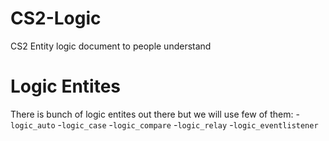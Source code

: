 # CS2-Logic
CS2 Entity logic document to people understand

# Logic Entites
There is bunch of logic entites out there but we will use few of them:
-`logic_auto`
-`logic_case`
-`logic_compare`
-`logic_relay`
-`logic_eventlistener`

